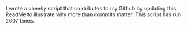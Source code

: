 I wrote a cheeky script that contributes to my Github by updating this ReadMe to illustrate why more than commits matter. This script has run 2607 times.